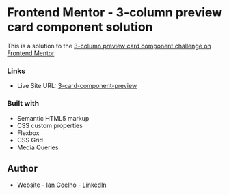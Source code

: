 # Frontend Mentor - 3-column preview card component solution

This is a solution to the [3-column preview card component challenge on Frontend Mentor](https://www.frontendmentor.io/challenges/3column-preview-card-component-pH92eAR2-)

### Links

- Live Site URL: [3-card-component-preview](3-card-component-preview.netlify.app)

### Built with

- Semantic HTML5 markup
- CSS custom properties
- Flexbox
- CSS Grid
- Media Queries

## Author

- Website - [Ian Coelho - LinkedIn](https://www.linkedin.com/in/ian-coel/)

